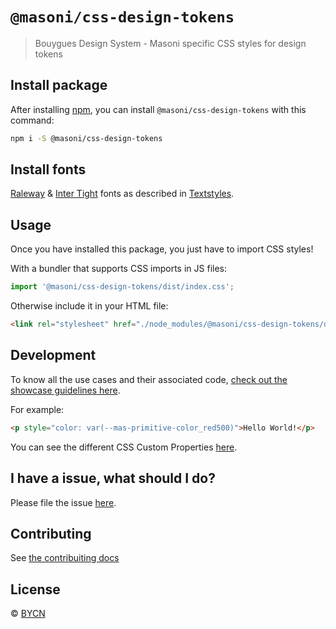 # `@masoni/css-design-tokens`

> Bouygues Design System - Masoni specific CSS styles for design tokens

## Install package

After installing [npm](https://docs.npmjs.com/downloading-and-installing-node-js-and-npm), you can install `@masoni/css-design-tokens` with this command:

```sh
npm i -S @masoni/css-design-tokens
```

## Install fonts

[Raleway](https://fonts.google.com/specimen/Raleway) &
[Inter Tight](https://fonts.google.com/specimen/Inter+Tight) fonts as described in [Textstyles](https://zeroheight.com/9b39bb2a0/p/32c8aa-textstyles/b/1922ad).

## Usage

Once you have installed this package, you just have to import CSS styles!

With a bundler that supports CSS imports in JS files:

```javascript
import '@masoni/css-design-tokens/dist/index.css';
```

Otherwise include it in your HTML file:

```html
<link rel="stylesheet" href="./node_modules/@masoni/css-design-tokens/dist/index.css" />
```

## Development

To know all the use cases and their associated code, [check out the showcase guidelines here](https://bouygues-construction.github.io/design-system-bycn/main/showcases-css).

For example:

```html
<p style="color: var(--mas-primitive-color_red500)">Hello World!</p>
```

You can see the different CSS Custom Properties [here](https://github.com/bouygues-construction-public/design-system-bycn/tree/develop/projects/css/src/design_tokens).

## I have a issue, what should I do?

Please file the issue [here](https://github.com/bouygues-construction-public/design-system-bycn/issues/new).

## Contributing

See [the contribuiting docs](https://github.com/bouygues-construction-public/design-system-bycn/blob/develop/CONTRIBUTING.md)

## License

© [BYCN](https://github.com/bouygues-construction)
